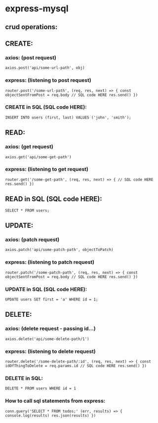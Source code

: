 # express-mysql

## crud operations:

## CREATE:
### axios: (post request)

```axios.post('api/some-url-path', obj)```

### express: (listening to post request)

`router.post('/some-url-path', (req, res, next) => {
  const objectSentFromPost = req.body
  // SQL code HERE
  res.send()
})`

### CREATE in SQL (SQL code HERE):
```INSERT INTO users (first, last) VALUES ('john', 'smith');```

## READ:
### axios: (get request)
```axios.get('api/some-get-path')```

### express: (listening to get request)
`router.get('/some-get-path', (req, res, next) => {
  // SQL code HERE
  res.send()
})`

## READ in SQL (SQL code HERE):
```SELECT * FROM users;```

## UPDATE:
### axios: (patch request)
```axios.patch('api/some-patch-path', objectToPatch)```

### express: (listening to patch request)
`router.patch('/some-patch-path', (req, res, next) => {
  const objectSentFromPost = req.body
  // SQL code HERE
  res.send()
})`

### UPDATE in SQL (SQL code HERE):

```UPDATE users SET first = 'a' WHERE id = 1;```


## DELETE:
### axios: (delete request - passing id...)
```axios.delete('api/some-delete-path/1')```

### express: (listening to delete request)
`router.delete('/some-delete-path/:id', (req, res, next) => {
  const idOfThingToDelete = req.params.id
  // SQL code HERE
  res.send()
})`

### DELETE in SQL:

```DELETE * FROM users WHERE id = 1```


### How to call sql statements from express:

`conn.query('SELECT * FROM todos;' (err, results) => {
    console.log(results)
    res.json(results)
})`